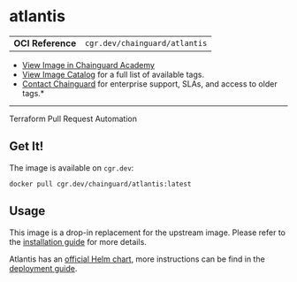<!--monopod:start-->
# atlantis
| | |
| - | - |
| **OCI Reference** | `cgr.dev/chainguard/atlantis` |


* [View Image in Chainguard Academy](https://edu.chainguard.dev/chainguard/chainguard-images/reference/atlantis/overview/)
* [View Image Catalog](https://console.enforce.dev/images/catalog) for a full list of available tags.
* [Contact Chainguard](https://www.chainguard.dev/chainguard-images) for enterprise support, SLAs, and access to older tags.*

---
<!--monopod:end-->

<!--overview:start-->
Terraform Pull Request Automation
<!--overview:end-->

<!--getting:start-->
## Get It!
The image is available on `cgr.dev`:

```
docker pull cgr.dev/chainguard/atlantis:latest
```
<!--getting:end-->

<!--body:start-->
## Usage

This image is a drop-in replacement for the upstream image. Please refer to the [installation guide](https://www.runatlantis.io/docs/installation-guide.html) for more details.

Atlantis has an [official Helm chart](https://github.com/runatlantis/helm-charts/tree/main), more instructions can be find in the [deployment guide](https://www.runatlantis.io/docs/deployment.html#kubernetes-helm-chart).
<!--body:end-->
